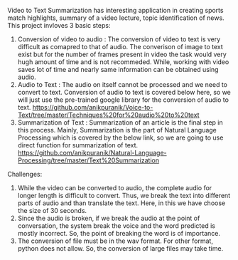 Video to Text Summarization has interesting application in creating sports match highlights, summary of a video lecture, topic identification of news.
This project invloves 3 basic steps:
1. Conversion of video to audio : The conversion of video to text is very difficult as comapred to that of audio. The converison of image to text exist but 
for the number of frames present in video the task would very hugh amount of time and is not recommeded. While, working with video saves lot of time and nearly same
information can be obtained using audio.
2. Audio to Text : The audio on itself cannot be processed and we need to convert to text. Conversion of audio to text is covered below here, so we will just use 
the pre-trained google library for the conversion of audio to text.
https://github.com/anikpuranik/Voice-to-Text/tree/master/Techniques%20for%20audio%20to%20text
3. Summarization of Text : Summarization of an article is the final step in this process. Mainly, Summarization is the part of Natural Language Processing which is 
covered by the below link, so we are going to use direct function for summarization of text.
https://github.com/anikpuranik/Natural-Language-Processing/tree/master/Text%20Summarization

Challenges:
1. While the video can be converted to audio, the complete audio for longer length is difficult to convert. Thus, we break the text into different parts of audio
and than translate the text. Here, in this we have choose the size of 30 seconds.
2. Since the audio is broken, if we break the audio at the point of conversation, the system break the voice and the word predicted is mostly incorrect.
So, the point of breaking the word is of importance.
3. The conversion of file must be in the wav format. For other format, python does not allow. So, the conversion of large files may take time.
